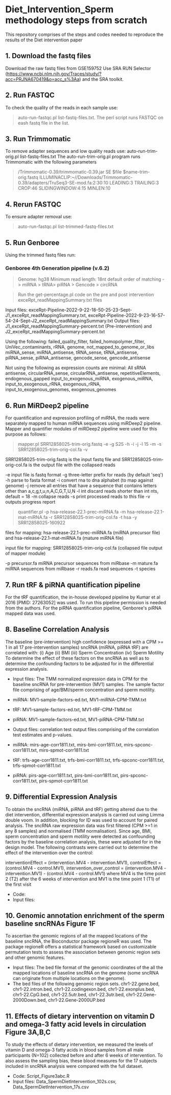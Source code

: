 # Diet_Intervention_Sperm methodology steps from scratch
This repository comprises of the steps and codes needed to reproduce the results of the Diet intervention paper

## 1. Download the fastq files 
Download the raw fastq files from GSE159752 Use SRA RUN Selector (https://www.ncbi.nlm.nih.gov/Traces/study/?acc=PRJNA670419&o=acc_s%3Aa) and the SRA toolkit.

## 2. Run FASTQC
To check the quality of the reads in each sample use: 
>auto-run-fastqc.pl list-fastq-files.txt.
The perl script runs FASTQC on eash fastq file in the list.

## 3. Run Trimmomatic 
To remove adapter sequences and low quality reads use: auto-run-trim-orig.pl list-fastq-files.txt
The auto-run-trim-orig.pl program runs Trimmomatic with the following parameters
> /Trimmomatic-0.39/trimmomatic-0.39.jar SE $file $name-trim-orig.fastq ILLUMINACLIP:~//Downloads/Trimmomatic-0.39/adapters/TruSeq3-SE-mod.fa:2:30:10 LEADING:3 TRAILING:3 CROP:46 SLIDINGWINDOW:4:15 MINLEN:10

## 4. Rerun FASTQC
To ensure adapter removal use: 
>auto-run-fastqc.pl list-trimmed-fastq-files.txt

## 5. Run Genboree
Using the trimmed fastq files run: 
### Genboree 4th Generation pipeline (v.6.2) ###
>Genome: hg38
>Minimum read length: 18nt default
>order of matching -> miRNA > tRNA> piRNA > Gencode > circRNA

>Run the get-percentage.pl code on the pre and post intervention exceRpt_readMappingSummary.txt files

Input files: exceRpt-Pipeline-2022-9-22-18-50-25-23-Sept-J1_exceRpt_readMappingSummary.txt, exceRpt-Pipeline-2022-9-23-16-57-54-24-Sept-J2_exceRpt_readMappingSummary.txt
Output files: J1_exceRpt_readMappingSummary-percent.txt (Pre-intervention) and J2_exceRpt_readMappingSummary-percent.txt

Using the following:
failed_quality_filter, failed_homopolymer_filter, UniVec_contaminants, rRNA, genome, not_mapped_to_genome_or_libs
miRNA_sense, miRNA_antisense, tRNA_sense, tRNA_antisense, piRNA_sense, piRNA_antisense, gencode_sense, gencode_antisense

Not using the following as expression counts are minimal:
All sRNA antisense, circularRNA_sense, circularRNA_antisense, repetitiveElements, endogenous_gapped
input_to_exogenous_miRNA, exogenous_miRNA, input_to_exogenous_rRNA, exogenous_rRNA, input_to_exogenous_genomes, exogenous_genomes

## 6. Run MiRDeep2 pipeline
For quantification and expression profiling of miRNA, the reads were separately mapped to human miRNA sequences using miRDeep2 pipeline. Mapper and quantifier modules of miRDeep2 pipeline were used for this purpose as follows:
 
>mapper.pl SRR12858025-trim-orig.fastq -e -g S25 -h -i -j -l 15 -m -s SRR12858025-trim-orig-col.fa -v

SRR12858025-trim-orig.fastq is the input fastq file and SRR12858025-trim-orig-col.fa is the output file with the collapsed reads

-e	input file is fastq format
-g	three-letter prefix for reads (by default 'seq')
-h	parse to fasta format
-i	convert rna to dna alphabet (to map against genome)
-j	remove all entries that have a sequence that contains letters other than a,c,g,t,u,n,A,C,G,T,U,N
-l	int discard reads shorter than int nts, default = 18
-m	collapse reads
-s	print processed reads to this file
-v	outputs progress report


>quantifier.pl -p hsa-release-22.1-prec-miRNA.fa -m hsa-release-22.1-mat-miRNA.fa -r SRR12858025-trim-orig-col.fa -t hsa -y SRR12858025-160922

files for mapping: hsa-release-22.1-prec-miRNA.fa (miRNA precursor file) and hsa-release-22.1-mat-miRNA.fa (mature miRNA file)

input file for mapping: SRR12858025-trim-orig-col.fa (collapsed file output of mapper module)

-p	precursor.fa miRNA precursor sequences from miRbase
-m	mature.fa miRNA sequences from miRbase
-r	reads.fa read sequences
-t	species

## 7. Run tRF & piRNA quantification pipeline
For the tRF quantification, the in-house developed pipeline by Kumar et al 2016 [PMID: 27263052] was used.
To run this pipeline permission is needed from the authors. 
For the piRNA quantification pipeline, Genboree's piRNA mapped data was used.   

## 8. Baseline Correlation Analysis
The baseline (pre-intervention) high confidence (expressed with a CPM >= 1 in all 17 pre-intervention samples) sncRNA (miRNA, piRNA tRF) are correlated with:
(i) Age (ii) BMI (iii) Sperm Concentration (iv) Sperm Motility 
To determine the effect of these factors on the sncRNA as well as to determine the confounding factors to be adjusted for in the differential expression analysis.

- Input files: The TMM normalized expression data in CPM for the baseline sncRNA for pre-intervention (MV1) samples. The sample factor file comprising of age/BMI/sperm concentration and sperm motility.
- miRNA: MV1-sample-factors-ed.txt, MV1-miRNA-CPM-TMM.txt
- tRF: MV1-sample-factors-ed.txt, MV1-tRF-CPM-TMM.txt
- piRNA: MV1-sample-factors-ed.txt, MV1-piRNA-CPM-TMM.txt

- Output files: correlation test output files comprising of the correlation test estimates and p-values. 
- miRNA: mirs-age-corr1811.txt, mirs-bmi-corr1811.txt, mirs-spconc-corr1811.txt, mirs-spmot-corr1811.txt
- tRF: trfs-age-corr1811.txt, trfs-bmi-corr1811.txt, trfs-spconc-corr1811.txt, trfs-spmot-corr1811.txt
- piRNA: pirs-age-corr1811.txt, pirs-bmi-corr1811.txt, pirs-spconc-corr1811.txt, pirs-spmot-corr1811.txt

## 9. Differential Expression Analysis
To obtain the sncRNA (miRNA, piRNA and tRF) getting altered due to the diet intervention, differential expression analysis is carried out using Limma double voom. In addition, blocking for ID was used to account for paired analysis. 
The sncRNA raw expression data was first filtered (CPM >=1 in any 8 samples) and normalised (TMM normalisation). Since age, BMI, sperm concentration and sperm motility were detected as confounding factors by the baseline correlation analysis, these were adjusted for in the design model. 
The following contrasts were carried out to determine the effect of the intervention over the control:

interventionEffect = (intervention.MV4 - intervention.MV1),
controlEffect = (control.MV4 - control.MV1), 
intervention_over_control = (intervention.MV4 - intervention.MV1) - (control.MV4 - control.MV1)
where MV4 is the time point 2 (T2) after the 6 weeks of intervention and MV1 is the time point 1 (T1) of the first visit

- Code:
- Input files:

## 10. Genomic annotation enrichment of the sperm baseline sncRNAs Figure 1F 
To ascertian the genomic regions of all the mapped locations of the baseline sncRNA, the Bioconductor package regioneR was used. The package regioneR offers a statistical framework based on customizable permutation tests to assess the association between genomic region sets and other genomic features.

- Input files: The bed file format of the genomic coordinates of the all the mapped locations of baseline sncRNA on the genome (some sncRNA can originate from multiple locations on the genome).
- The bed files of the following genomic region sets.
chr1-22.gene.bed, chr1-22.intron.bed, chr1-22.codingexon.bed, chr1-22.exonplus.bed, chr1-22.CpG.bed, 
chr1-22.5utr.bed, chr1-22.3utr.bed, chr1-22.Gene-2000Down.bed, chr1-22.Gene-2000UP.bed

## 11. Effects of dietary intervention on vitamin D and omega-3 fatty acid levels in circulation Figure 3A,B,C
To study the effects of dietary intervention, we measured the levels of vitamin D and omega-3 fatty acids in blood samples from all male participants (N=102) collected before and after 6 weeks of intervention. To also assess the sampling bias, these blood measures for the 17 subjects included in sncRNA analysis were compared with the full dataset.

- Code: Script_Figure3abc.R
- Input files: Data_SpermDietIntervention_102s.csv, Data_SpermDietIntervention_17s.csv

